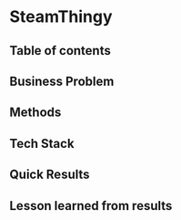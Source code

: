 # SteamThingy

## Table of contents
## Business Problem
## Methods
## Tech Stack
## Quick Results
## Lesson learned from results
##
